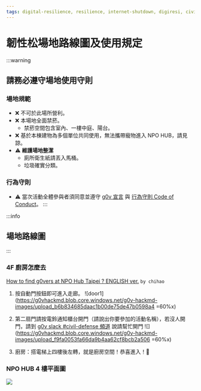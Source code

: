 ```yaml
---
tags: digital-resilience, resilience, internet-shutdown, digiresi, civil-defense, 民防, 數位韌性松, DigiResiTh0n, hackathon, NPOHub
---
```


# 韌性松場地路線圖及使用規定

:::warning
## 請務必遵守場地使用守則

### 場地規範
- ❌ 不可於此場所營利。
- ❌ 本場地全面禁菸。
    - 禁菸空間包含室內、一樓中庭、陽台。
- ❌ 基於本棟建物為多個單位共同使用，無法攜帶寵物進入 NPO HUB，請見諒。
- ⚠ **維護場地整潔**
    - 廁所衛生紙請丟入馬桶。
    - 垃圾確實分類。

### 行為守則
- ⚠ 當次活動全體參與者須同意並遵守 [g0v 宣言](https://g0v.tw/intl/zh-TW/manifesto/zh-TW/) 與 [行為守則 Code of Conduct](https://g0v.hackmd.io/s/COC)。
:::


:::info
## 場地路線圖
:::

### 4F 廚房怎麼去
[How to find g0vers at NPO Hub Taipei ? ENGLISH ver.](https://g0v.hackmd.io/c5M4QBvwTfKQWMTOmzVsDw) `by chihao`

1. 按自動門按鈕即可進入走廊。
![door1](https://g0vhackmd.blob.core.windows.net/g0v-hackmd-images/upload_b6b834685daac1b00de75de47b0598a4 =60%x)

2. 第二扇門請按電鈴通知櫃台開門（請說出你要參加的活動名稱），若沒人開門，請到 [g0v slack #civil-defense 頻道](https://app.slack.com/client/T02G2SXKM/C056EHM42B1) 說請幫忙開門
![](https://g0vhackmd.blob.core.windows.net/g0v-hackmd-images/upload_f9fa0053fa66da9b4aa62cf8bcb2a506 =60%x)

3. 廚房：搭電梯上四樓後左轉，就是廚房空間！恭喜進入！👐

### NPO HUB 4 樓平面圖
![](https://g0vhackmd.blob.core.windows.net/g0v-hackmd-images/upload_b57d83f5a6a43403acab74e077a90b2d)

